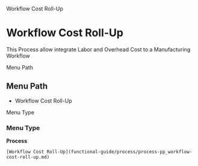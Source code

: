 
Workflow Cost Roll-Up
# Workflow Cost Roll-Up


This Process allow integrate Labor and Overhead Cost to a Manufacturing Workflow 

Menu Path
## Menu Path



- Workflow Cost Roll-Up

Menu Type
### Menu Type

**Process**


```
[Workflow Cost Roll-Up](functional-guide/process/process-pp_workflow-cost-roll-up.md)
```